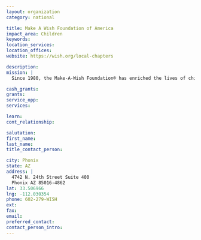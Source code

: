 ```yaml
---
layout: organization
category: national

title: Make A Wish Foundation of America
impact_area: Children
keywords: 
location_services: 
location_offices: 
website: https://wish.org/local-chapters

description: 
mission: |
  Since 1980, the Make-A-Wish Foundation® has enriched the lives of children with life-threatening medical conditions through its wish-granting work. The Foundation's mission reflects the life-changing impact that a Make-A-Wish® experience has on children, families, referral sources, donors, sponsors, and entire communities. 

cash_grants: 
grants: 
service_opp: 
services: 

learn: 
cont_relationship: 

salutation: 
first_name: 
last_name: 
title_contact_person: 

city: Phonix
state: AZ
address: |
  4742 N. 24th Street Suite 400  
  Phonix AZ 85016-4862
lat: 33.506966
lng: -112.030354
phone: 602-279-WISH
ext: 
fax: 
email: 
preferred_contact: 
contact_person_intro: 
---
```

